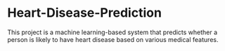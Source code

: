 # Heart-Disease-Prediction
This project is a machine learning-based system that predicts whether a person is likely to have heart disease based on various medical features.
